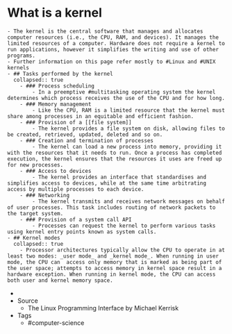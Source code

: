 # What is a kernel
	- The kernel is the central software that manages and allocates computer resources (i.e., the CPU, RAM, and devices). It manages the limited resources of a computer. Hardware does not require a kernel to run applications, however it simplifies the writing and use of other programs.
	- Further information on this page refer mostly to #Linux and #UNIX kernels
	- ## Tasks performed by the kernel
	  collapsed:: true
		- ### Process scheduling
			- In a preemptive #multitasking operating system the kernel determines which process receives the use of the CPU and for how long.
		- ### Memory management
			- Like the CPU, RAM is a limited resource that the kernel must share among processes in an equitable and efficient fashion.
		- ### Provision of a [[file system]]
			- The kernel provides a file system on disk, allowing files to be created, retrieved, updated, deleted and so on.
		- ### Creation and termination of processes
			- The kernel can load a new process into memory, providing it with the resources that it needs to run. Once a process has completed execution, the kernel ensures that the resources it uses are freed up for new processes.
		- ### Access to devices
			- The kernel provides an interface that standardises and simplifies access to devices, while at the same time arbitrating access by multiple processes to each device.
		- ### Networking
			- The kernel transmits and receives network messages on behalf of user processes. This task includes routing of network packets to the target system.
		- ### Provision of a system call API
			- Processes can request the kernel to perform various tasks using kernel entry points known as system calls.
	- ## Kernel modes
	  collapsed:: true
		- Processor architectures typically allow the CPU to operate in at least two modes: _user mode_ and _kernel mode_. When running in user mode, the CPU can  access only memory that is marked as being part of the user space; attempts to access memory in kernel space result in a hardware exception. When running in kernel mode, the CPU can access both user and kernel memory space.
-
- Source
	- The Linux Programming Interface by Michael Kerrisk
- Tags
	- #computer-science